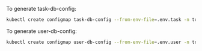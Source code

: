 To generate task-db-config:

```bash
kubectl create configmap task-db-config --from-env-file=.env.task -n todo-app
```

To generate user-db-config:
```bash
kubectl create configmap user-db-config --from-env-file=.env.user -n todo-app
```